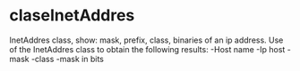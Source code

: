 # claseInetAddres
 InetAddres class, show: mask, prefix, class, binaries of an ip address.
Use of the InetAddres class to obtain the following results:
-Host name
-Ip host
-mask
-class
-mask in bits
